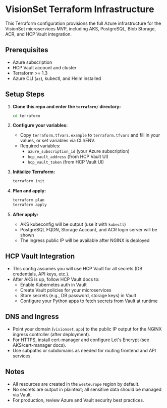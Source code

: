 # VisionSet Terraform Infrastructure

This Terraform configuration provisions the full Azure infrastructure for the VisionSet microservices MVP, including AKS, PostgreSQL, Blob Storage, ACR, and HCP Vault integration.

## Prerequisites
- Azure subscription
- HCP Vault account and cluster
- Terraform >= 1.3
- Azure CLI (`az`), kubectl, and Helm installed

## Setup Steps

1. **Clone this repo and enter the `terraform/` directory:**
   ```sh
   cd terraform
   ```

2. **Configure your variables:**
   - Copy `terraform.tfvars.example` to `terraform.tfvars` and fill in your values, or set variables via CLI/ENV.
   - Required variables:
     - `azure_subscription_id` (your Azure subscription)
     - `hcp_vault_address` (from HCP Vault UI)
     - `hcp_vault_token` (from HCP Vault UI)

3. **Initialize Terraform:**
   ```sh
   terraform init
   ```

4. **Plan and apply:**
   ```sh
   terraform plan
   terraform apply
   ```

5. **After apply:**
   - AKS kubeconfig will be output (use it with `kubectl`)
   - PostgreSQL FQDN, Storage Account, and ACR login server will be shown
   - The ingress public IP will be available after NGINX is deployed

## HCP Vault Integration
- This config assumes you will use HCP Vault for all secrets (DB credentials, API keys, etc.).
- After AKS is up, follow HCP Vault docs to:
  - Enable Kubernetes auth in Vault
  - Create Vault policies for your microservices
  - Store secrets (e.g., DB password, storage keys) in Vault
  - Configure your Python apps to fetch secrets from Vault at runtime

## DNS and Ingress
- Point your domain (`visionset.app`) to the public IP output for the NGINX ingress controller (after deployment).
- For HTTPS, install cert-manager and configure Let's Encrypt (see AKS/cert-manager docs).
- Use subpaths or subdomains as needed for routing frontend and API services.

## Notes
- All resources are created in the `westeurope` region by default.
- No secrets are output in plaintext; all sensitive data should be managed via Vault.
- For production, review Azure and Vault security best practices. 
